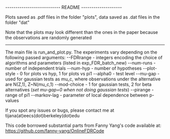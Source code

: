 --------------------------- README --------------------

Plots saved as .pdf files in the folder "plots", data saved as .dat files in the folder "dat"

Note that the plots may look different than the ones in the paper because the observations are randomly generated

--------------------------------------------------------

The main file is run_and_plot.py. The experiments vary depending on the following passed arguments:
--FDRrange - integers encoding the choice of algorithms and parameters (listed in exp_FDR_batch_new)
--num-runs - number of independent trials
--num-hyp - number of hypotheses
--plot-style - 0 for plots vs hyp, 1 for plots vs pi1
--alpha0 - test level
--mu-gap - used for gaussian tests as mu_c, where observations under the alternative are N(Z,1), Z~N(mu_c,1)
--mod-choice - 1 for gaussian tests, 2 for beta alternatives (*set mu-gap=0 when not doing gaussian tests*)
--pirange - range of pi1
--markov-lag - parameter of local dependence between p-values

If you spot any issues or bugs, please contact me at tijana(at)eecs(dot)berkeley(dot)edu

This code borrowed substantial parts from Fanny Yang's code available at: https://github.com/fanny-yang/OnlineFDRCode


